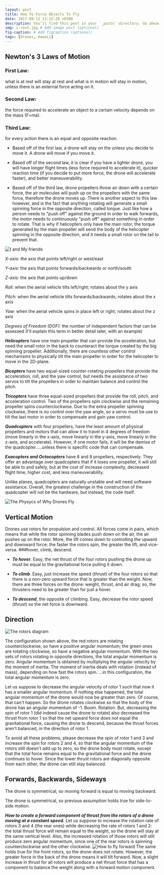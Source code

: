 ```yaml
---
layout: post
title: How To Force Objects To Fly
date: 2017-09-12 13:32:20 +0300
description: You’ll find this post in your `_posts` directory. Go ahead and edit it and re-build the site to see your changes. # Add post description (optional)
img: i-rest.jpg # Add image post (optional)
fig-caption: # Add figcaption (optional)
tags: [Drones, Hawaii]
---
```

## Newton's 3 Laws of Motion

### First Law:
what is at rest will stay at rest and what is in motion will stay in motion, unless there is an external force acting on it.

### Second Law:
the force required to accelerate an object to a certain velocity depends on the mass (F=ma).

### Third Law:
for every action there is an equal and opposite reaction.

* Based off of the first law, a drone will stay on the unless you decide to move it. A drone will move if you move it.

* Based off of the second law, it is clear if you have a lighter drone, you will have longer flight times (less force required to accelerate it), quicker reaction time (if you decide to put more force, the drone will accelerate faster), and better maneuverability.

* Based off of the third law, drone propellers throw air down with a certain force, the air molecules will push up on the propellers with the same force, therefore the drone moves up. There is another aspect to this law however, and is the fact that anything rotating will generate a small spinning force in the opposite direction, called torque. Just like how a person needs to "push off" against the ground in order to walk forwards, the motor needs to continuously "push off" against something in order to rotate. That is why if helicopters only have the main rotor, the torque generated by the main propeller will send the body of the helicopter spinning in the opposite direction, and it needs a small rotor on the tail to prevent that. 

![I and My friends]({{site.baseurl}}/assets/img/we-in-rest.jpg)

_X-axis:_ the axis that points left/right or west/east

_Y-axis:_ the axis that points forwards/backwards or north/south

_Z-axis:_ the axis that points up/down

_Roll:_ when the aerial vehicle tilts left/right; rotates about the y axis

_Pitch:_ when the aerial vehicle tilts forwards/backwards; rotates about the x axis

_Yaw:_ when the aerial vehicle spins in place left or right; rotates about the z axis

_Degrees of Freedom (DOF):_ the number of independent factors that can be assessed (I'll explain this term in better detail later, with an example)

***Helicopters***
have one main propeller that can provide the acceleration, but need the small rotor in the back to counteract the torque created by the big spinning propeller. Additionally, there are countless other control mechanisms to physically tilt the main propeller in order for the helicopter to move in the 2D-plane.

***Bicopters***
have two equal-sized counter-rotating propellers that provide the acceleration, roll, and the yaw control, but needs the assistance of two servos to tilt the propellers in order to maintain balance and control the pitch.

***Tricopters***
have three equal-sized propellers that provide the roll, pitch, and acceleration control. Two of the propellers spin clockwise and the remaining propeller spins counterclockwise. Due to the extra propeller spinning clockwise, there is no control over the yaw angle, so a servo must be use to tilt the last motor in order to compensate and gain yaw control.

***Quadcopters***
with four propellers, have the least amount of physical propellers and motors that can allow it to travel in 4 degrees of freedom (move linearly in the x-axis, move linearly in the y-axis, move linearly in the z-axis, and accelerate). However, if one motor fails, it will be the demise of the quadcopter.....unless there is specific code that can compensate.

***Exacopters and Octocopters***
have 6 and 8 propellers, respectively. They offer an advantage over quadcopters that if it loses one propeller, it will still be able to and safely, but at the cost of increase complexity, decreased flight time, higher cost, and less maneuverability.

Unlike planes, quadcopters are naturally unstable and will need software assistance. Overall, the greatest challenge in the construction of the quadcopter will not be the hardware, but instead, the code itself.

![The Physycs of Why Drones Fly]({{site.baseurl}}/assets/img/DroneTA_GettyImages-599365398.webp)

## Vertical Motion

Drones use rotors for propulsion and control. All forces come in pairs, which means that while the rotor spinning blades push down on the air, the air pushes up on the rotor.  More, the lift comes down to controlling the upward and downward force: the faster the rotors spin, the greater the lift, and vice-versa.
###hover, climb, descend.

* ***_To hover_***. Easy, the net thrust of the four rotors pushing the drone up must be equal to the gravitational force pulling it down.

* ***_To climb_***. Easy, just increase the speed (_thrust_) of the four rotors so that there is a non-zero upward force that is greater than the weight. Now, there are three forces on the drone: weight, thrust, and air drag; so, the thrusters need to be greater than for just a hover.

* _***To descend***_, the opposite of climbing. Easy, decrease the rotor speed (_thrust_) so the net force is downward.

## Direction

![The rotors diagram]({{site.baseurl}}/assets/img/spring_2017_sketches_key4.jpg)

The configuration shown above, the red rotors are rotating counterclockwise, so have a positive angular momentum; the green ones are rotating clockwise, so have a negative angular momentum. With the two sets of rotors rotating in opposite directions, the total angular momentum is zero. Angular momentum is obtained by multiplying the angular velocity by the moment of inertia. The moment of inertia deals with rotation (instead of mass), depending on how fast the rotors spin.
...in this configuration, the total angular momentum is zero.

Let us suppose to decrease the angular velocity of rotor 1 such that now it has a smaller angular momentum. If nothing else happened, the total angular momentum of the drone would now be greater than zero. Of course, that can't happen. So the drone rotates clockwise so that the body of the drone has an angular momentum of -1. Boom. Rotation. But, decreasing the spin of rotor 1 (did indeed cause the drone to rotate) also decreased the thrust from rotor 1 so that the net upward force does not equal the gravitational force, causing the drone to descend, because the thrust forces aren't balanced, in the direction of rotor 1.

To avoid all these problems, please decrease the spin of rotor 1 and 3 and increase the spin for rotors 2 and 4, so that the angular momentum of the rotors still doesn't add up to zero, so the drone body must rotate, except that the total force remains equal to the gravitational force and the drone continues to hover. Since the lower thrust rotors are diagonally opposite from each other, the drone can still stay balanced.

## Forwards, Backwards, Sideways

The drone is symmetrical, so moving forward is equal to moving backward.

The drone is symmetrical, so previous assumption holds true for side-to-side motion.

***How to create a forward component of thrust from the rotors of a drone moving at a constant speed.*** Let us suppose to increase the rotation rate of rotors 3 and 4 (the rear ones) while decreasing the rate of rotors 1 and 2: the total thrust force will remain equal to the weight, so the drone will stay at the same vertical level. Also, the increased rotation of those rotors will still produce zero angular momentum, since one of the rear rotors is spinning counterclockwise and the other clockwise.
![How to fly forward]({{site.baseurl}}/assets/img/spring_2017_sketches_key5.jpg)
The same holds true for the front rotors, so the drone does not rotate. However, the greater force in the back of the drone means it will tilt forward. Now, a slight increase in thrust for all rotors will produce a net thrust force that has a component to balance the weight along with a forward motion component.

